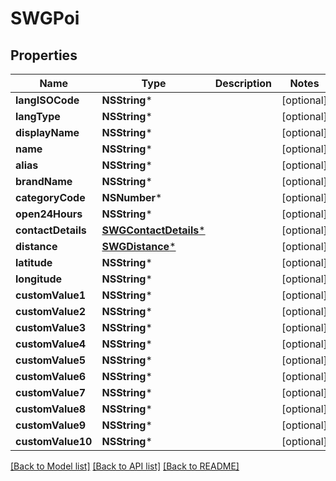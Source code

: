 # SWGPoi

## Properties
Name | Type | Description | Notes
------------ | ------------- | ------------- | -------------
**langISOCode** | **NSString*** |  | [optional] 
**langType** | **NSString*** |  | [optional] 
**displayName** | **NSString*** |  | [optional] 
**name** | **NSString*** |  | [optional] 
**alias** | **NSString*** |  | [optional] 
**brandName** | **NSString*** |  | [optional] 
**categoryCode** | **NSNumber*** |  | [optional] 
**open24Hours** | **NSString*** |  | [optional] 
**contactDetails** | [**SWGContactDetails***](SWGContactDetails.md) |  | [optional] 
**distance** | [**SWGDistance***](SWGDistance.md) |  | [optional] 
**latitude** | **NSString*** |  | [optional] 
**longitude** | **NSString*** |  | [optional] 
**customValue1** | **NSString*** |  | [optional] 
**customValue2** | **NSString*** |  | [optional] 
**customValue3** | **NSString*** |  | [optional] 
**customValue4** | **NSString*** |  | [optional] 
**customValue5** | **NSString*** |  | [optional] 
**customValue6** | **NSString*** |  | [optional] 
**customValue7** | **NSString*** |  | [optional] 
**customValue8** | **NSString*** |  | [optional] 
**customValue9** | **NSString*** |  | [optional] 
**customValue10** | **NSString*** |  | [optional] 

[[Back to Model list]](../README.md#documentation-for-models) [[Back to API list]](../README.md#documentation-for-api-endpoints) [[Back to README]](../README.md)


